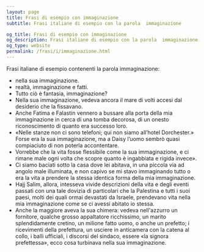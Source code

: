 ```yaml
---
layout: page
title: Frasi di esempio con immaginazione 
subtitle: Frasi italiane di esempio con la parola  immaginazione

og_title: Frasi di esempio con immaginazione 
og_description: Frasi italiane di esempio con la parola  immaginazione
og_type: website
permalink: /frasi/i/immaginazione.html
---
```


Frasi italiane di esempio contenenti la parola immaginazione:


- nella sua immaginazione.
- realtà, immaginazione e fatti.
- Tutto ciò è fantasia, immaginazione?
- Nella sua immaginazione, vedeva ancora il mare di volti accesi dal desiderio che la fissavano.
- Anche Fatima e Falastin vennero a bussare alla porta della mia immaginazione in cerca di una tomba decorosa, di un onesto riconoscimento di quanto era successo loro.
- «Nelle stanze non ci sono telefoni; qui non siamo all’hotel Dorchester.» Forse era la sua immaginazione, ma a Daisy l’uomo sembrò quasi compiaciuto di non poterla accontentare.
- Vorrebbe che la vita fosse flessibile come la sua immaginazione, e ci rimane male ogni volta che scopre quanto è ingabbiata e rigida invece».
- Ci siamo baciati sotto la casa dove lei abitava, in una piccola via ad angolo male illuminata, e non capivo se mi stavo immaginando tutto o era la vita a prendere la stessa identica forma della mia immaginazione.
- Hajj Salim, allora, intesseva vivide descrizioni della vita e degli eventi passati con una tale dovizia di particolari che la Palestina e tutti i suoi paesi, molti dei quali ormai devastati da Israele, prendevano vita nella mia immaginazione come se ci avessi abitato io stessa.
- Anche la maggiore aveva la sua chimera: vedeva nell'azzurro un fornitore, qualche grosso appaltatore ricchissimo, un marito splendidamente cretino, un milione fatto uomo, o anche un prefetto; i ricevimenti della prefettura, un usciere in anticamera con la catena al collo, i balli ufficiali, i discorsi del sindaco, essere «la signora prefettessa», ecco cosa turbinava nella sua immaginazione.
